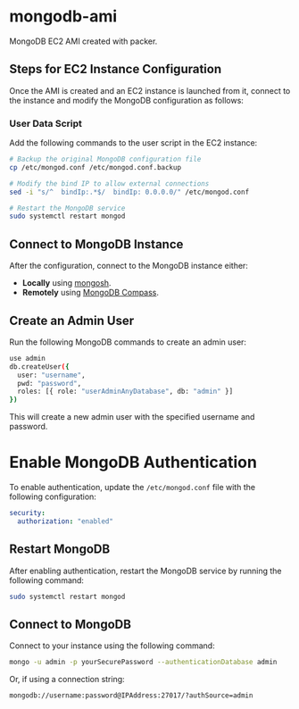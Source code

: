 # mongodb-ami

MongoDB EC2 AMI created with packer.

## Steps for EC2 Instance Configuration

Once the AMI is created and an EC2 instance is launched from it, connect to the instance and modify the MongoDB configuration as follows:

### User Data Script

Add the following commands to the user script in the EC2 instance:

```bash
# Backup the original MongoDB configuration file
cp /etc/mongod.conf /etc/mongod.conf.backup

# Modify the bind IP to allow external connections
sed -i "s/^  bindIp:.*$/  bindIp: 0.0.0.0/" /etc/mongod.conf

# Restart the MongoDB service
sudo systemctl restart mongod
```

## Connect to MongoDB Instance

After the configuration, connect to the MongoDB instance either:

- **Locally** using [mongosh](https://www.mongodb.com/docs/mongodb-shell/).
- **Remotely** using [MongoDB Compass](https://www.mongodb.com/products/compass).

## Create an Admin User

Run the following MongoDB commands to create an admin user:

```bash
use admin
db.createUser({
  user: "username",
  pwd: "password",
  roles: [{ role: "userAdminAnyDatabase", db: "admin" }]
})
```

This will create a new admin user with the specified username and password.

# Enable MongoDB Authentication

To enable authentication, update the `/etc/mongod.conf` file with the following configuration:

```yaml
security:
  authorization: "enabled"
```

## Restart MongoDB

After enabling authentication, restart the MongoDB service by running the following command:

```bash
sudo systemctl restart mongod
```

## Connect to MongoDB

Connect to your instance using the following command:

```bash
mongo -u admin -p yourSecurePassword --authenticationDatabase admin
```

Or, if using a connection string:

```bash
mongodb://username:password@IPAddress:27017/?authSource=admin
```
